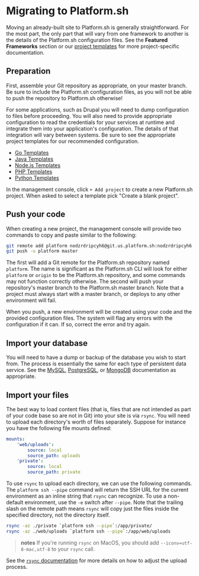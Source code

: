 # Migrating to Platform.sh

Moving an already-built site to Platform.sh is generally straightforward.  For the most part, the only part that will vary from one framework to another is the details of the Platform.sh configuration files.  See the **Featured Frameworks** section or our [project templates](https://github.com/platformsh/) for more project-specific documentation.

## Preparation

First, assemble your Git repository as appropriate, on your master branch.  Be sure to include the Platform.sh configuration files, as you will not be able to push the repository to Platform.sh otherwise!

For some applications, such as Drupal you will need to dump configuration to files before proceeding.  You will also need to provide appropriate configuration to read the credentials for your services at runtime and integrate them into your application's configuration.  The details of that integration will vary between systems.  Be sure to see the appropriate project templates for our recommended configuration.

* [Go Templates](/languages/go,md#project-templates)
* [Java Templates](/languages/java.md#project-templates)
* [Node.js Templates](/languages/nodejs.md#project-templates)
* [PHP Templates](/languages/php.md#project-templates)
* [Python Templates](/languages/python.md#project-templates)


In the management console, click `+ Add project` to create a new Platform.sh project. When asked to select a template pick "Create a blank project".

## Push your code

When creating a new project, the management console will provide two commands to copy and paste similar to the following:

```bash
git remote add platform nodzrdripcyh6@git.us.platform.sh:nodzrdripcyh6.git
git push -u platform master
```

The first will add a Git remote for the Platform.sh repository named `platform`.  The name is significant as the Platform.sh CLI will look for either `platform` or `origin` to be the Platform.sh repository, and some commands may not function correctly otherwise.  The second will push your repository's master branch to the Platform.sh master branch.  Note that a project must always start with a master branch, or deploys to any other environment will fail.

When you push, a new environment will be created using your code and the provided configuration files.  The system will flag any errors with the configuration if it can.  If so, correct the error and try again.

## Import your database

You will need to have a dump or backup of the database you wish to start from.  The process is essentially the same for each type of persistent data service.  See the [MySQL](/configuration/services/mysql.md), [PostgreSQL](/configuration/services/postgresql.md), or [MongoDB](/configuration/services/mongodb.md) documentation as appropriate.

## Import your files

The best way to load content files (that is, files that are not intended as part of your code base so are not in Git) into your site is via `rsync`.  You will need to upload each directory's worth of files separately.  Suppose for instance you have the following file mounts defined:

```yaml
mounts:
    'web/uploads':
        source: local
        source_path: uploads
    'private':
        source: local
        source_path: private
```

To use `rsync` to upload each directory, we can use the following commands.  The `platform ssh --pipe` command will return the SSH URL for the current environment as an inline string that `rsync` can recognize. To use a non-default environment, use the `-e` switch after `--pipe`.  Note that the trailing slash on the remote path means `rsync` will copy just the files inside the specified directory, not the directory itself.

```bash
rsync -az ./private `platform ssh --pipe`:/app/private/
rsync -az ./web/uploads `platform ssh --pipe`:/app/web/uploads
```

> **notes**
> If you're running `rsync` on MacOS, you should add `--iconv=utf-8-mac,utf-8` to your `rsync` call.

See the [`rsync` documentation](https://download.samba.org/pub/rsync/rsync.html) for more details on how to adjust the upload process.
